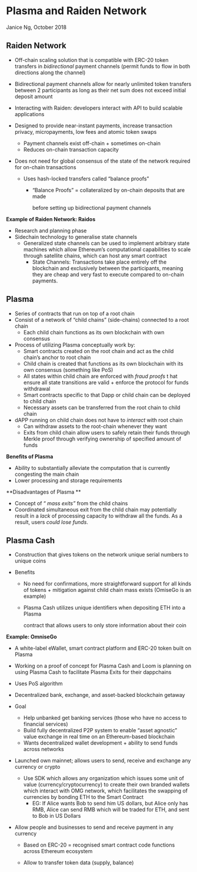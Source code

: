 # Plasma and Raiden Network

Janice Ng, October 2018



## Raiden Network

- Off-chain scaling solution that is compatible with ERC-20 token transfers in  *bidirectional*
  payment channels (permit funds to flow in both directions along the channel)

- Bidirectional payment channels allow for nearly unlimited token transfers
  between 2 participants as long as their net sum does not exceed initial deposit
  amount

- Interacting with Raiden: developers interact with API to build scalable applications 

- Designed to provide near-instant payments, increase transaction privacy, micropayments, low fees and atomic token swaps 

  - Payment channels exist off-chain + sometimes on-chain 
  - Reduces on-chain transaction capacity 

- Does not need for global consensus of the state of the network required for on-chain transactions 

  - Uses hash-locked transfers called “balance proofs”

    - “Balance Proofs” = collateralized by on-chain deposits that are made 

      before setting up bidirectional payment channels 

**Example of Raiden Network: Raidos**

- Research and planning phase 
- Sidechain technology to generalise state channels 
  - Generalized state channels can be used to implement arbitrary state machines which allow Ethereum’s computational capabilities to scale through satellite chains, which can host any smart contract 
    - State Channels: Transactions take place entirely off the blockchain and exclusively  between the participants, meaning they are cheap and very fast to execute compared to on-chain payments. 

## Plasma

- Series of contracts that run on top of a root chain
- Consist of a network of “child chains” (side-chains) connected to a root chain
  - Each child chain functions as its own blockchain with own consensus
- Process of utilizing Plasma conceptually work by: 
  - Smart contracts created on the root chain and act as the child chain’s anchor to root chain 
  - Child chain is created that functions as its own blockchain with its own consensus (something like PoS) 
  - All states within child chain are enforced with  *fraud proofs* t  hat ensure all state transitions are valid + enforce the protocol for funds withdrawal 
  - Smart contracts specific to that Dapp or child chain can be deployed to child chain 
  - Necessary assets can be transferred from the root chain to child chain 
- dAPP running on child chain does not have to  *interact*  with root chain 
  - Can withdraw assets to the root-chain whenever they want 
  - Exits from child chain allow users to safely retain their funds through Merkle proof through verifying ownership of specified amount of funds 

**Benefits of Plasma**

- Ability to substantially alleviate the computation that is currently congesting the main chain 
- Lower processing and storage requirements 

**Disadvantages of Plasma **

- Concept of “ *mass exits”*  from the child chains 
- Coordinated simultaneous exit from the child chain may potentially result in a  *lack* of processing capacity to withdraw all the funds. As a result, users *could lose funds*. 

## **Plasma Cash**

- Construction that gives tokens on the network unique serial numbers to unique coins 

- Benefits 

  - No need for confirmations, more straightforward support for all kinds of tokens + mitigation against child chain mass exists (OmiseGo is an example)

  - Plasma Cash utilizes unique identifiers when depositing ETH into a Plasma 

    contract that allows users to only store information about their coin 

**Example: OmniseGo**

- A white-label eWallet, smart contract platform and ERC-20 token built on Plasma 

- Working on a proof of concept for Plasma Cash and Loom is planning on using Plasma Cash to facilitate Plasma Exits for their dappchains 

- Uses PoS algorithm 

- Decentralized bank, exchange, and asset-backed blockchain getaway 

- Goal 

  - Help unbanked get banking services (those who have no access to financial services) 
  - Build fully decentralized P2P system to enable “asset agnostic” value exchange in real time on an Ethereum-based blockchain 
  - Wants decentralized wallet development + ability to send funds across networks 

- Launched own mainnet; allows users to send, receive and exchange any currency or crypto 

  - Use SDK which allows any organization which issues some unit of value (currency/cryptocurrency) to create their own branded wallets which interact with OMG network, which facilitates the swapping of currencies by bonding ETH to the Smart Contract 
    - EG: If Alice wants Bob to send him US dollars, but Alice only has RMB, Alice can send RMB which will be traded for ETH, and sent to Bob in US Dollars 

- Allow people and businesses to send and receive payment in any currency 

  - Based on ERC-20 = recognised smart contract code functions across Ethereum ecosystem 

  - Allow to transfer token data (supply, balance) 

    

    